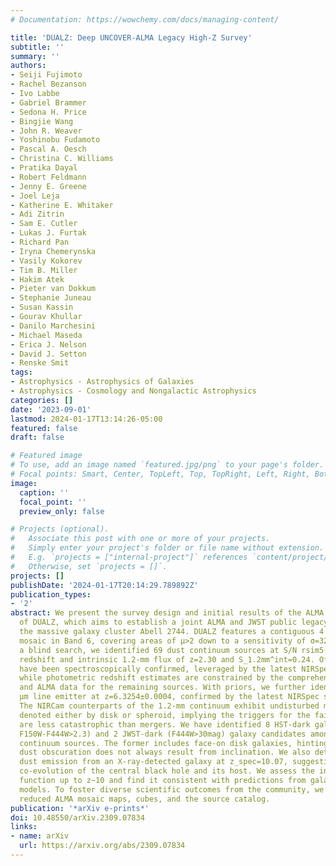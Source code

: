 ```yaml
---
# Documentation: https://wowchemy.com/docs/managing-content/

title: 'DUALZ: Deep UNCOVER-ALMA Legacy High-Z Survey'
subtitle: ''
summary: ''
authors:
- Seiji Fujimoto
- Rachel Bezanson
- Ivo Labbe
- Gabriel Brammer
- Sedona H. Price
- Bingjie Wang
- John R. Weaver
- Yoshinobu Fudamoto
- Pascal A. Oesch
- Christina C. Williams
- Pratika Dayal
- Robert Feldmann
- Jenny E. Greene
- Joel Leja
- Katherine E. Whitaker
- Adi Zitrin
- Sam E. Cutler
- Lukas J. Furtak
- Richard Pan
- Iryna Chemerynska
- Vasily Kokorev
- Tim B. Miller
- Hakim Atek
- Pieter van Dokkum
- Stephanie Juneau
- Susan Kassin
- Gourav Khullar
- Danilo Marchesini
- Michael Maseda
- Erica J. Nelson
- David J. Setton
- Renske Smit
tags:
- Astrophysics - Astrophysics of Galaxies
- Astrophysics - Cosmology and Nongalactic Astrophysics
categories: []
date: '2023-09-01'
lastmod: 2024-01-17T13:14:26-05:00
featured: false
draft: false

# Featured image
# To use, add an image named `featured.jpg/png` to your page's folder.
# Focal points: Smart, Center, TopLeft, Top, TopRight, Left, Right, BottomLeft, Bottom, BottomRight.
image:
  caption: ''
  focal_point: ''
  preview_only: false

# Projects (optional).
#   Associate this post with one or more of your projects.
#   Simply enter your project's folder or file name without extension.
#   E.g. `projects = ["internal-project"]` references `content/project/deep-learning/index.md`.
#   Otherwise, set `projects = []`.
projects: []
publishDate: '2024-01-17T20:14:29.789892Z'
publication_types:
- '2'
abstract: We present the survey design and initial results of the ALMA Cycle 9 program
  of DUALZ, which aims to establish a joint ALMA and JWST public legacy field targeting
  the massive galaxy cluster Abell 2744. DUALZ features a contiguous 4'×6' ALMA 30-GHz-wide
  mosaic in Band 6, covering areas of μ>2 down to a sensitivity of σ=32.7 μJy. Through
  a blind search, we identified 69 dust continuum sources at S/N rsim5.0 with median
  redshift and intrinsic 1.2-mm flux of z=2.30 and S_1.2mm^int=0.24. Of these, 27
  have been spectroscopically confirmed, leveraged by the latest NIRSpec observations,
  while photometric redshift estimates are constrained by the comprehensive HST, NIRCam,
  and ALMA data for the remaining sources. With priors, we further identify a [CII]158
  μm line emitter at z=6.3254±0.0004, confirmed by the latest NIRSpec spectroscopy.
  The NIRCam counterparts of the 1.2-mm continuum exhibit undisturbed morphologies,
  denoted either by disk or spheroid, implying the triggers for the faint mm emission
  are less catastrophic than mergers. We have identified 8 HST-dark galaxies (F150W>27mag,
  F150W-F444W>2.3) and 2 JWST-dark (F444W>30mag) galaxy candidates among the ALMA
  continuum sources. The former includes face-on disk galaxies, hinting that substantial
  dust obscuration does not always result from inclination. We also detect a marginal
  dust emission from an X-ray-detected galaxy at z_spec=10.07, suggesting an active
  co-evolution of the central black hole and its host. We assess the infrared luminosity
  function up to z∼10 and find it consistent with predictions from galaxy formation
  models. To foster diverse scientific outcomes from the community, we publicly release
  reduced ALMA mosaic maps, cubes, and the source catalog.
publication: '*arXiv e-prints*'
doi: 10.48550/arXiv.2309.07834
links:
- name: arXiv
  url: https://arxiv.org/abs/2309.07834
---
```

